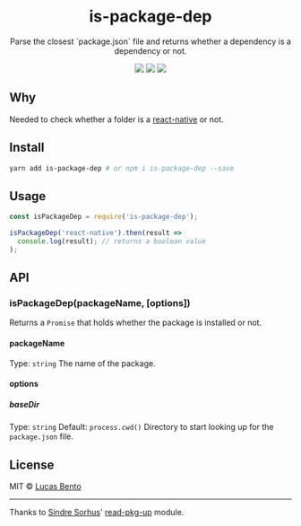 <h1 align="center">is-package-dep</h1>
<p align="center">
  Parse the closest `package.json` file and returns whether a dependency is a dependency or not.
</p>

<p align="center">
  <a href="https://travis-ci.org/lucasbento/is-package-dep"><img src="https://travis-ci.org/lucasbento/is-package-dep.svg?branch=master"></a>
  <a href="https://github.com/airbnb/javascript"><img src="https://img.shields.io/badge/code%20style-airbnb-blue.svg"></a>
  <a href="https://github.com/lucasbento/is-package-dep/issues"><img src="https://img.shields.io/badge/contributions-welcome-brightgreen.svg?style=flat"></a>
</p>

## Why
Needed to check whether a folder is a [react-native](https://github.com/facebook/react-native) or not.

## Install

```bash
yarn add is-package-dep # or npm i is-package-dep --save
```

## Usage

```js
const isPackageDep = require('is-package-dep');

isPackageDep('react-native').then(result =>
  console.log(result); // returns a boolean value
);
```

## API

### isPackageDep(packageName, [options])
Returns a `Promise` that holds whether the package is installed or not.

#### packageName
Type: `string`
The name of the package.

#### options

##### baseDir
Type: `string`
Default: `process.cwd()`
Directory to start looking up for the `package.json` file.

## License
MIT © [Lucas Bento](https://twitter.com/lbentosilva)

---

Thanks to [Sindre Sorhus](https://github.com/sindresorhus)' [read-pkg-up](https://github.com/sindresorhus/read-pkg-up) module.